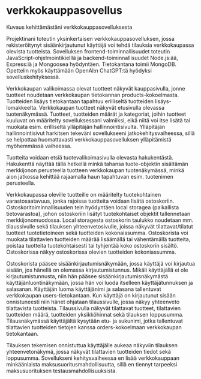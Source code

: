 # verkkokauppasovellus

Kuvaus kehittämästäni verkkokauppasovelluksesta

Projektinani toteutin yksinkertaisen verkkokauppasovelluksen, jossa rekisteröitynyt sisäänkirjautunut käyttäjä voi tehdä tilauksia verkkokaupassa olevista tuotteista. Sovelluksen frontend-toiminnallisuudet toteutin JavaScript-ohjelmointikielllä ja backend-toiminnallisuudet Node.js:ää, Express:iä ja Mongoosea hyödyntäen. Tietokantana toimii MongoDB. Opettelin myös käyttämään OpenAI:n ChatGPT:tä hyödyksi sovelluskehityksessä.

Verkkokaupan valikoimassa olevat tuotteet näkyvät kauppasivulla, jonne tuotteet noudetaan verkkokaupan tietokannan products-kokoelmasta. Tuotteiden lisäys tietokantaan tapahtuu erilliseltä tuotteiden lisäys-lomakkeelta. Verkkokaupan tuotteet näkyvät etusivulla olevassa tuotenäkymässä. Tuotteet, tuotteiden määrät ja kategoriat, joihin tuotteet kuuluvat on määritelty sovelluksessani valmiiksi, eikä niitä voi itse lisätä tai muokata esim. erilliseltä ylläpitäjän hallinnointisivulta. Ylläpitäjän hallinnointisivut harkitsen tekeväni sovellukseeni jatkokehitysvaiheessa, sillä se helpottaa huomattavasti verkkokauppasovelluksen ylläpitämistä myöhemmässä vaiheessa.

Tuotteita voidaan etsiä tuotevalikoimasivulla olevasta hakukentästä. Hakukenttä näyttää tällä hetkellä minkä tahansa tuote-objektin sisältämän merkkijonon perusteella tuotteen verkkokaupan tuotenäkymässä, minkä aion jatkossa kehittää rajaamalla haun tapahtuvan esim. tuotenimen perusteella.

Verkkokaupassa oleville tuotteille on määritelty tuotekohtainen varastosaatavuus, jonka rajoissa tuotteita voidaan lisätä ostoskoriin. Ostoskoritoiminnallisuuden tein hyödyntäen local storagea (paikallista tietovarastoa), johon ostoskoriin lisätyt tuotekohtaiset objektit tallennetaan merkkijonomuodossa. Local storagesta ostoskorin taulukko noudetaan mm. tilaussivulle sekä tilauksen yhteenvetosivulle, joissa näkyvät tilattavat/tilatut tuotteet tuotetietoineen sekä tuotteiden kokonaissumma. Ostoskorista voi muokata tilattavien tuotteiden määrää lisäämällä tai vähentämällä tuotteita, poistaa tuotteita tuotekohtaisesti tai tyhjentää koko ostoskorin sisältö. Ostoskorissa näkyy ostoskorissa olevien tuotteiden kokoniassumma.

Ostoskorista pääsee sisäänkirjautumisnäkymään, jossa käyttäjä voi kirjautua sisään, jos hänellä on olemassa kirjautumistunnus. Mikäli käyttäjällä ei ole kirjautumistunnusta, niin hän pääsee sisäänkirjautumisnäkymästä käyttäjänluontinäkymään, jossa hän voi luoda itselleen käyttäjätunnuksen ja salasanan. Käyttäjän luoma käyttäjänimi ja salasana tallentuvat verkkokaupan users-tietokantaan. Kun käyttäjä on kirjautunut sisään onnistuneesti niin hänet ohjataan tilaussivulle, jossa näkyy yhteenveto tilattavista tuotteista. Tilaussivulla näkyvät tilattavat tuotteet, tilattavien tuotteiden määrä, tuotteiden yksikköhinnat sekä tilauksen loppusumma. Tilausnäkymässä käyttäjältä kysytään etu- ja sukunimi, jotka tallentuvat tilattavien tuotteiden tietojen kanssa orders-kokoelmaan verkkokaupan tietokantaan.

Tilauksen tekemisen onnistuttua käyttäjälle aukeaa näkyviin tilauksen yhteenvetonäkymä, jossa näkyvät tilattavien tuotteiden tiedot sekä loppusumma. Sovellukseni kehitysvaiheessa en lisää verkkokauppaan minkäänlaista maksusuoritusmahdollisuutta, sillä en tiennyt tarpeeksi maksusuorituksen testausmahdollisuuksista. 
